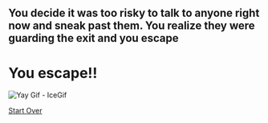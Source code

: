 ## You decide it was too risky to talk to anyone right now and sneak past them. You realize they were guarding the exit and you escape

# You escape!!

<img src="https://encrypted-tbn0.gstatic.com/images?q=tbn:ANd9GcSB1MECiixcKhCPmwhdB8YlAcwQz-7Zco0obw&amp;usqp=CAU" alt="Yay Gif - IceGif"/>

[Start Over](../Start-here.md)
